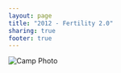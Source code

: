 ```yaml
---
layout: page
title: "2012 - Fertility 2.0"
sharing: true
footer: true
---
```

![Camp Photo](2012/photos/camp_photo.jpg)
